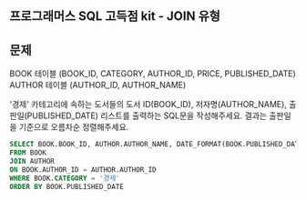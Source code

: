 ## 프로그래머스 SQL 고득점 kit - JOIN 유형

## 문제

BOOK 테이블 (BOOK_ID, CATEGORY, AUTHOR_ID, PRICE, PUBLISHED_DATE)
AUTHOR 테이블 (AUTHOR_ID, AUTHOR_NAME)

'경제' 카테고리에 속하는 도서들의 도서 ID(BOOK_ID), 저자명(AUTHOR_NAME), 출판일(PUBLISHED_DATE) 리스트를 출력하는 SQL문을 작성해주세요.
결과는 출판일을 기준으로 오름차순 정렬해주세요.

```sql
SELECT BOOK.BOOK_ID, AUTHOR.AUTHOR_NAME, DATE_FORMAT(BOOK.PUBLISHED_DATE, '%Y-%m-%d') AS PUBLISHED_DATE
FROM BOOK
JOIN AUTHOR
ON BOOK.AUTHOR_ID = AUTHOR.AUTHOR_ID
WHERE BOOK.CATEGORY = '경제'
ORDER BY BOOK.PUBLISHED_DATE
```
